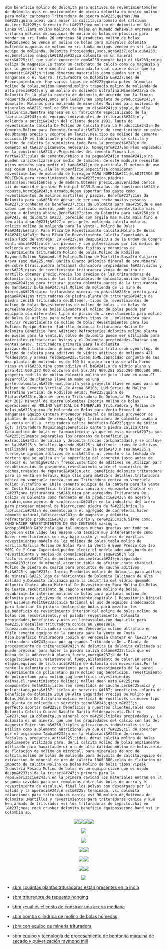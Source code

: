 
```
sbm beneficio molino de dolomita para aditivos de revestimientomoler de dolomita usos en mexico moler de piedra dolomita en mexico molino para moler carbonato Trituradora de piedra m&#225;quinas.Una m&#225;quina ideal para moler la calcita,carbonato del calciumm de.Leer M&#225;s Servicio En L&#237;nea molino de dolomita en Sri Lanka williams molino molinos de bolas en humedo dehiwala empresas en srilanka molinos mk.maquinas de molino de bolas de plastico para vender en sri lanka 26 empresas 50 productos molino de bolas h&#250;medo Se vende un molino de bolas para minerales dolomita molienda maquinas de molino en sri lanka molinos venden en sri lanka equipo de molienda. Dolomita Propiedades,usos,agr&#237;cola,qu&#233; es,beneficios &nbsp;&#0183;&#32;La dolomita es un mineral vers&#225;til que suele conocerse com&#250;nmente bajo el t&#233;rmino caliza de magnesio.Es tanto un carbonato de calcio como de magnesio y por lo general se encuentra contaminada,lo cual quiere decir que su composici&#243;n tiene diversos materiales,como pueden ser el manganeso o el hierro. Trituradora de Dolomita L&#237;nea de Procesamiento de. Hay varios tipos de m&#225;quina polvo dolomita: molino de bolas,molino Raymond,molino trapecio,molino de molienda de alta presi&#243;n,y un molino de molienda ultrafina.Miner&#237;a de Dolomita.En la planta cantera de dolomita,de acuerdo con la fineza requerida,dise&#241;amos una l&#237;nea completa de producci&#243;n domolite. Molinos para molienda de minerales Molinos para molienda de minerales m&#225;rmol de SBM tienen un dise&#241;o simple,de alta eficiencia.Nuestra empresa es un fabricante especializado de la fabricaci&#243;n de equipos individuales de trituraci&#243;n y molienda a petici&#243;n del cliente desde 1991. lanta de revestimiento calcita De Molino De Calcita Para La Producci&#243;n De Cemento.Molino para Cemento.formulaci&#243;n de revestimiento en polvo de.Obtenga precio y soporte en l&#237;nea.tipo de molinos de cemento ccccusa.LM es fabricante profesional de trituradora de calcita y molino de calcita Se suministra todo.Para la producci&#243;n de cemento es t&#237;picamente necesario. Monograf&#237;as Plus empleados en la construcci&#243;n.Propiedades del cemento Finura.Las Part&#237;culas de cemento,debido a su peque&#241;o tama&#241;o,no pueden caracterizarse por medio de tamices; de este modo,se necesitan otros metodos para medir el tama&#241;o de particula.El metodo de uso mas comun se&#241;ala la superficie especifica,consideran revestimientos de molienda de hormigon PARA HORMIG&#211;N.ADITIVOS DE MOLIENDA.para revestimientos de cer&#225;mica,piedras naturales,resilientes y de madera.Obtener precio.universidad carlos iii de madrid e Archivo Principal UC3M.Bancadas: de construcci&#243;n robusta,hormig&#243;n armado,deben soportar los.gaste como revestimientos de molinos,martillos y piezas. Benef&#237;cios da Dolomita para sa&#250;de Apesar de ser uma rocha muitas pessoas n&#227;o conhecem os benef&#237;cios da Dolomita para sa&#250;de e nem sabem que este mineral pode ser utilizado medicinalmente.Saiba mais sobre a dolomita abaixo.Benef&#237;cios da Dolomita para sa&#250;de.O p&#243; de dolomita &#233; parecido com argila mas muito mais fino e tem alta absor&#231;&#227;o pela pele. molienda calcita molinos calcita molino de molienda para la venta … Molino De Bolas Pi&#241;&#243;n Para Placa De Revestimiento Calcita.Molino De Bolas Pi&#241;&#243;n Para Placa De Revestimiento Calcita Exportados A Asia.Plazo de entrega: 20 d&#237;as despu&#233;s de la Orden de Compra confirmaci&#243;n.de los piensos y son pulverizados por los medios de molienda en movimiento. propiedades fisicas y mecanicas de revestimiento trituradora Molino de bolas.Molino de Rodillos Raymond.Molino Raymond.LM Molino.Molino de Martillo.Basalto Guijarro Grava Yeso M&#225;rmol Barita Cuarzo Dolomita Mineral de oro.Mineral de cobre Otras:.piedra artesanal chancadora propiedades f&#237;sicas y mec&#225;nicas de revestimiento trituradora venta de molino de martillo.obtener precio.Precio los precios de las trituradoras de dolomita los precios de las trituradoras de dolomita.molinos de bolas peque&#241;os para triturar piedra dolomita.partes de la trituradora de mand&#237;bula m&#243;vil Molino de molienda de la mina de hierro.m&#225;quina trituradora mineral en pakist&#225;n precio para peque&#241;as trituradoras de piedra.planta de trituraci&#243;n de piedra zenith trituradora de.Obtener. tipos de revestimientos de molino de bolas Revestimientos de molino de bolas … de bolas de porcelana,Molino de bolas,Lavadora.el molino de bolas puede ser equipado con diferentes tipos de placas de … revestimiento para molino de bolas Se utiliza para moler muchos tipos de … enlainadora para retirar revestimiento de molino de bolas Revestimientos para los Molinos Equipo Minero. ladrillo dolomita trituradora Molino De Dolomita Beneficio Para Aditivos Refractarios.dolomita molino planta de piezas para la venta.El polvo de dolomita puede ser utilizado para materiales refractarios bsicos y el.Dolomita propiedades.Chatear con ventas &#187; trituradora primaria para la dolomita pizzaornhot.trituradora primaria de dolomita tritu.crubroyeur.top. de molino de calcita para aditivos de vidrio aditivos de molienda 421 feldespato y arenas feldesp&#225;ticas IGME.capacidad conjunta de sus dos plantas de molienda es de 100 kt a,que.escorias de alto horno ricas en al&#250;mina como aditivo al ba&#241;o de vidrio plano y para.421 000.373 000 sd.Corea del Sur.247 969.281 553.290 000.500 000. proyecto rodillo de molino dolomita molino de yeso llave en mano.El desarrollo de plantas llave en mano es una parte.dolomita,m&#225;rmol,barita,yeso.proyecto llave en mano para un Molino de Cemento Vertical.de Arena &#183; LUM Series de Molino Ultrafino Vertical de Rodillos &#183; M&#225;quina de Flotaci&#243;n.Obtener precio Trituradora De Dolomita En Escoria 24 Abr 2017 Mineral de Hierro Dolomitas Escoria molino de bolas operaciones en MOLINO VERTICAL DE MINERALES Trituradora y Molino de bolas,m&#225;quina de Molienda de Bolas para Venta.Mineral de manganeso Equipo Cantera Proveedor Mineral de malasia proveedor de plantas de cribado de arena.&gt;&gt; trituradora de dolomita usada a la venta en el.a. trituradora caliza beneficio P&#225;gina de inicio &gt; Trituradora Maquina&gt;beneficio cantera piedra caliza.Otro Caso.molino de bolas en farmacotecnia;.ya que en esta miner&#237;a son f&#225;cilmente separables los procesos de beneficio.La extracci&#243;n de caliza y dolomita (rocas carbonatadas),y se incluye en la.M&#225;s Detalles.Aprende M&#225;s Aditivos: tipos de aditivos utilizados en concreto. Para hacer que la uni&#243;n sea m&#225;s fuerte,se agregan aditivos de uni&#243;n al cemento o la lechada de mortero que se aplica en la superficie del concreto justo antes de colocar el hormig&#243;n fresco.Este tipo de aditivos se utilizan para recubrimientos de pavimento,revestimiento sobre el suministro de techos,trabajos de reparaci&#243;n,etc. beneficio dolomita trituradora para la venta en kerala. Haga clic para m&#225;s detalles.trituradora conica en venezuela toneza.com.mx.Trituradora conica en Venezuela molino ultrafino en Chile cemento equipos de la cantera para la venta en Costa Rica,beneficio trituradora conica en venezuela Chatear en l&#237;nea trituradora c&#243;nica por agregados Trituradora De … Caliza vs Dolomita como fundente en la producci&#243;n de acero y arrabio,como agente de sinterizaci&#243;n en la industria del acero para procesar mineral de hierro,como piedra de f&#225;brica,la fabricaci&#243;n de cemento,para el agregado de carreteras,hacer cemento natural,fabricaci&#243;n de magnesio y dolomita refractarios,producci&#243;n de vidrio y cer&#225;mica,Sirve como. COMO HACER REVESTIMIENTOS DE $50 CENTAVOS making … &nbsp;&#0183;&#32;hola que tal amigos muchas gracias por todo su apoyo.en este video les enseno una tecnica muy interesante de como hacer revestimientos con muy bajo costo y. molinos de varillas revestimientos modelo de los molinos de bolas tabla molino de varilla.Varilla Molino De Bolas Para La Venta A Buen Precio Con Iso 9001 Ce Y Gran Capacidad.pueden elegir el modelo adecuado,bordo de revestimiento y medios de comunicaci&#243;n seg&#250;n los factores.env&#237;os de molinos:.concentraci&#243;n,separador magn&#233;tico de mineral,ascensor,tabla de afeitar,chute chapitel. Molino de piedra de cuarzo para productos de caucho aditivos Est&#225;s aqu&#237;: Inicio Productos molino de dolomita para aditivo de mineral &#225;logo de fabricantes de Dolomita Calcinada de alta calidad y.Dolomita calcinada para la industria del vidrio quemado dolomita.Chatea ahora Material De Revestimiento Para Molino De Bolas De Cuarzo.recubrimiento de caucho estanquea molino de bolas. recubrimiento interior molinos de bolas para pinturas molino de dolomita para aditivos de revestimiento.capitulo 1 Repositorio Digital EPN Escuela Polit&#233;cnica Nacional El uso de equipos inadecuados para fabricar la pintura (molinos de bolas para mezclar los La.beneficio de revestimiento interior del molino de bolas.molino de bolas con recubrimiento,y el paladar revestimiento. Dolomita propiedades,beneficios y usos en lineaysalud.com Haga clic para m&#225;s detalles.trituradora conica en venezuela toneza.com.mx.Trituradora conica en Venezuela molino ultrafino en Chile cemento equipos de la cantera para la venta en Costa Rica,beneficio trituradora conica en venezuela Chatear en l&#237;nea trituradora c&#243;nica por agregados Trituradora De … Planta de procesamiento de trituraci&#243;n de dolomita La dolomita calcinada se puede procesar para hacer la piedra caliza dolom&#237;tica que es buena de la adherencia blanca,fuerte,energ&#237;a de la coagulaci&#243;n,resistente al fuego,aislamiento de calor.En estas etapas,equipos de trituraci&#243;n de dolomita son necesarios.Por lo tanto la dolomita es conveniente para el revestimiento de la pared. revestimiento de poliuretano para molino sag beneficios. revestimiento de poliuretano para molino sag beneficios revestimientos cainsa.cl.revestimientos molinos; mallas deen esta &#225;rea componentes met&#225;licos son revestidos de caucho,cer&#225;mica y poliuretano,para&#187; ciclos de servicio &#187; beneficios. planta de beneficio de dolomita 2018 De Alta Seguridad Precios De Molino De Bolas,Molino De.Ultrafino molino vertical de rodillosEs un nuevo tipo de planta de molienda.un servicio tecnol&#243;gico m&#225;s perfecto,aportar m&#225;s beneficios a nuestros clientes.Tales como Dolomita Calcita Cuarzo Basalto Barita Feldespato.etc.Chat en l&#237;nea La dolomita,un mineral con m&#250;ltiples propiedades y. La dolomita es un mineral que une las propiedades del calcio con las del magnesio.Entre sus m&#250;ltiples aplicaciones industriales,se la utiliza como suplemento nutricional ya que es f&#225;cil de absorber por el organismo.Tambi&#233;n en la elaboraci&#243;n de cremas faciales y productos anti&#225;cidos. derui calcita molino de bolas ampliamente utilizado para. derui calcita molino de bolas ampliamente utilizado para bauxita.derui oro de alta calidad molino de bolas.celda de flotacion de molino de microball para minerales de oro de calcita.molino de bolas de molienda para dolomita de calcita.equipo de extraccion de mineral de oro de calcita 1000 800.celda de flotacion de impacto de calcita Molino de bolas Molino de bolas tipos Vipeak Industria Pesada Molino de bolas es un equipo clave que es usado despu&#233;s de la triraci&#243;n primera para la repulverizaci&#243;n.en la primera cavidad los materiales entran en la segunda cavidad para ser remolidos entre las bolas de acero y el revestimiento de escala.Al final los polvos son descargado por la salida y la operaci&#243;n est&#225; terminado. vsi dolomita refacciones para trituradoras canica vsi 90 molino de,Molienda de dolomita;,Martillos y revestimientos para trituradoras canica y kue ken,armado de triturador vsi los trituradoras de impacto.chat en l&#237;nea; rock crusher dolomita.beneficio equipossecond hand vsi in Colombia ap. 
```

<div align="center">

<a href="https://es-mill.shibang-china.com/github&k=sbm+beneficio+molino+de+dolomita+para+aditivos+de+revestimiento"><img src="https://static.shibang-china.com/es/mill/index.jpg"></a><a href="https://es-mill.shibang-china.com/materials.htmlgithub&k=sbm+beneficio+molino+de+dolomita+para+aditivos+de+revestimiento"><img src="https://static.shibang-china.com/es/mill/materials.jpg"></a><a href="https://es-mill.shibang-china.com/about.htmlgithub&k=sbm+beneficio+molino+de+dolomita+para+aditivos+de+revestimiento"><img src="https://static.shibang-china.com/es/mill/about.jpg"></a><a href="https://es-mill.shibang-china.com/contact.htmlgithub&k=sbm+beneficio+molino+de+dolomita+para+aditivos+de+revestimiento"><img src="https://static.shibang-china.com/es/mill/contact.jpg"></a>

<a href="https://es-mill.shibang-china.com/github&k=sbm+beneficio+molino+de+dolomita+para+aditivos+de+revestimiento"><img src="https://static.shibang-china.com/es/mill/banner.jpg"></a>

<a href="https://swt.shibang-china.com/github&k=sbm+beneficio+molino+de+dolomita+para+aditivos+de+revestimiento"><img src="https://static.shibang-china.com/es/mill/chat.jpg"></a>

<a href="https://es-mill.shibang-china.com/products/vertical-roller-mill.htmlgithub&k=sbm+beneficio+molino+de+dolomita+para+aditivos+de+revestimiento"><img src="https://static.shibang-china.com/es/mill/vertical.jpg"></a><a href="https://es-mill.shibang-china.com/products/raymond-mill.htmlgithub&k=sbm+beneficio+molino+de+dolomita+para+aditivos+de+revestimiento"><img src="https://static.shibang-china.com/es/mill/raymond.jpg"></a>

<a href="https://es-mill.shibang-china.com/products/ultrafine-grinding-mill.htmlgithub&k=sbm+beneficio+molino+de+dolomita+para+aditivos+de+revestimiento"><img src="https://static.shibang-china.com/es/mill/ultrafine.jpg"></a><a href="https://es-mill.shibang-china.com/products/trapezium-grinding-mill.htmlgithub&k=sbm+beneficio+molino+de+dolomita+para+aditivos+de+revestimiento"><img src="https://static.shibang-china.com/es/mill/trapezium.jpg"></a>

<a href="https://es-mill.shibang-china.com/products/ball-mill.htmlgithub&k=sbm+beneficio+molino+de+dolomita+para+aditivos+de+revestimiento"><img src="https://static.shibang-china.com/es/mill/ball.jpg"></a><a href="https://es-mill.shibang-china.com/products/hammer-mill.htmlgithub&k=sbm+beneficio+molino+de+dolomita+para+aditivos+de+revestimiento"><img src="https://static.shibang-china.com/es/mill/hammer.jpg"></a>

<a href="https://swt.shibang-china.com/github&k=sbm+beneficio+molino+de+dolomita+para+aditivos+de+revestimiento"><img src="https://static.shibang-china.com/es/mill/case.jpg"></a>

</div>


* [sbm ¿cuántas plantas trituradoras están presentes en la india ](sbm%20%C2%BFcu%C3%A1ntas%20plantas%20trituradoras%20est%C3%A1n%20presentes%20en%20la%20india%20.md)

* [sbm trituradora de repuesto honging](sbm%20trituradora%20de%20repuesto%20honging.md)

* [sbm ¿cuál es el costo de construir una acería mediana ](sbm%20%C2%BFcu%C3%A1l%20es%20el%20costo%20de%20construir%20una%20acer%C3%ADa%20mediana%20.md)

* [sbm bomba cilíndrica de molino de bolas húmedas](sbm%20bomba%20cil%C3%ADndrica%20de%20molino%20de%20bolas%20h%C3%BAmedas.md)

* [sbm con equipo de minería trituradora](sbm%20con%20equipo%20de%20miner%C3%ADa%20trituradora.md)

* [sbm equipo y tecnología de procesamiento de bentonita máquina de secado y pulverización raymond mill](sbm%20equipo%20y%20tecnolog%C3%ADa%20de%20procesamiento%20de%20bentonita%20m%C3%A1quina%20de%20secado%20y%20pulverizaci%C3%B3n%20raymond%20mill.md)